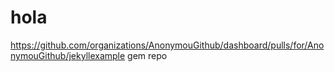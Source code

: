 hola
====
https://github.com/organizations/AnonymouGithub/dashboard/pulls/for/AnonymouGithub/jekyllexample gem repo
